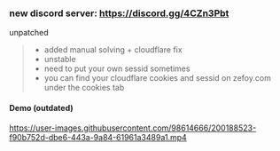 ### new discord server: https://discord.gg/4CZn3Pbt

unpatched
> - added manual solving + cloudflare fix    
> - unstable    
> - need to put your own sessid sometimes   
> - you can find your cloudflare cookies and sessid on zefoy.com under the cookies tab   

#### Demo (outdated)

https://user-images.githubusercontent.com/98614666/200188523-f90b752d-dbe6-443a-9a84-61961a3489a1.mp4
